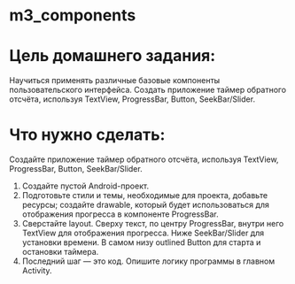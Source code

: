 # m3_components

# Цель домашнего задания:
Научиться применять различные базовые компоненты пользовательского интерфейса. Создать приложение
таймер обратного отсчёта, используя TextView, ProgressBar, Button, SeekBar/Slider.

# Что нужно сделать:
Создайте приложение таймер обратного отсчёта, используя TextView, ProgressBar,
Button, SeekBar/Slider.

1. Создайте пустой Android-проект. 
2. Подготовьте стили и темы, необходимые для проекта, добавьте ресурсы;
создайте drawable, который будет использоваться для отображения прогресса в компоненте ProgressBar.
3. Сверстайте layout. 
Сверху текст, по центру ProgressBar, внутри него TextView для отображения прогресса.
Ниже SeekBar/Slider для установки времени.
В самом низу outlined Button для старта и остановки таймера.
4. Последний шаг — это код. Опишите логику программы в главном Activity.
